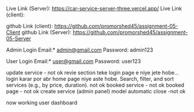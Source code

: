 Live Link (Server): https://car-service-server-three.vercel.app/
Live Link (client): 


github Link (client): https://github.com/promorshed45/assignment-05-Client
github Link (Server): https://github.com/promorshed45/assignment-05-Server

Admin Login
Email:* admin@gmail.com
Password: admin123

User Login
Email:* user@gmail.com
Password: user123



update service - not ok
revie section teke login page e niye jete hobe... login karar por abr home page niye aste hobe.
Search, filter, and sort services (e.g., by price, duration). not ok
booked service - not ok
booked page - not ok
create service (admin panel) model automatic close -not ok


now working
user dashboard